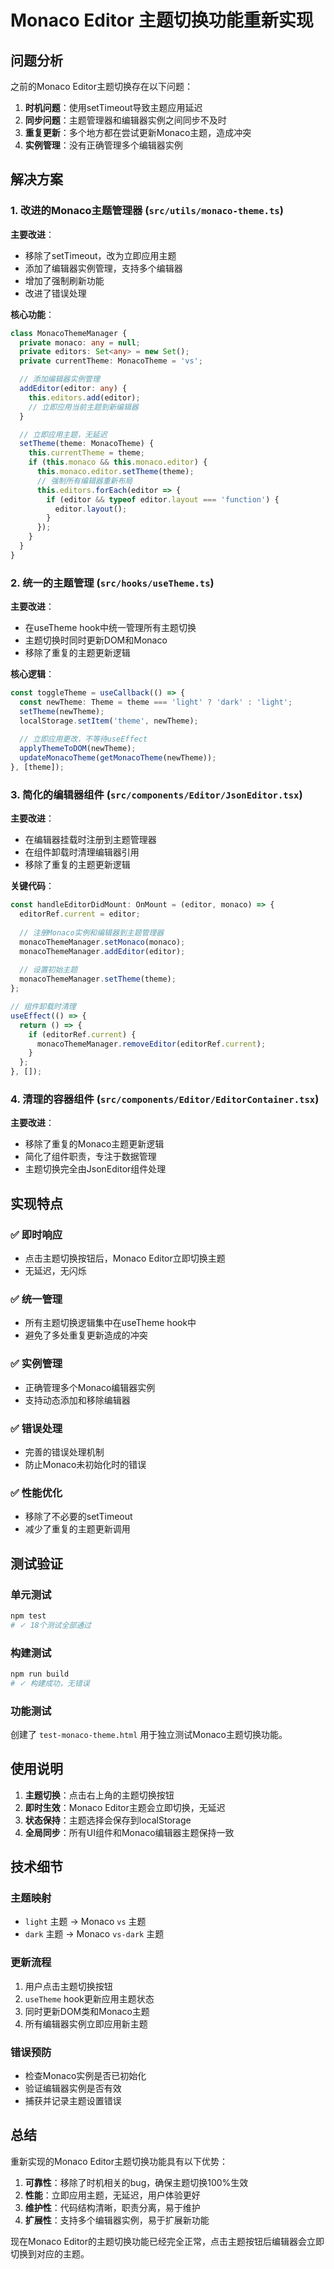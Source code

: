 # Monaco Editor 主题切换功能重新实现

## 问题分析

之前的Monaco Editor主题切换存在以下问题：
1. **时机问题**：使用setTimeout导致主题应用延迟
2. **同步问题**：主题管理器和编辑器实例之间同步不及时
3. **重复更新**：多个地方都在尝试更新Monaco主题，造成冲突
4. **实例管理**：没有正确管理多个编辑器实例

## 解决方案

### 1. 改进的Monaco主题管理器 (`src/utils/monaco-theme.ts`)

**主要改进**：
- 移除了setTimeout，改为立即应用主题
- 添加了编辑器实例管理，支持多个编辑器
- 增加了强制刷新功能
- 改进了错误处理

**核心功能**：
```typescript
class MonacoThemeManager {
  private monaco: any = null;
  private editors: Set<any> = new Set();
  private currentTheme: MonacoTheme = 'vs';

  // 添加编辑器实例管理
  addEditor(editor: any) {
    this.editors.add(editor);
    // 立即应用当前主题到新编辑器
  }

  // 立即应用主题，无延迟
  setTheme(theme: MonacoTheme) {
    this.currentTheme = theme;
    if (this.monaco && this.monaco.editor) {
      this.monaco.editor.setTheme(theme);
      // 强制所有编辑器重新布局
      this.editors.forEach(editor => {
        if (editor && typeof editor.layout === 'function') {
          editor.layout();
        }
      });
    }
  }
}
```

### 2. 统一的主题管理 (`src/hooks/useTheme.ts`)

**主要改进**：
- 在useTheme hook中统一管理所有主题切换
- 主题切换时同时更新DOM和Monaco
- 移除了重复的主题更新逻辑

**核心逻辑**：
```typescript
const toggleTheme = useCallback(() => {
  const newTheme: Theme = theme === 'light' ? 'dark' : 'light';
  setTheme(newTheme);
  localStorage.setItem('theme', newTheme);
  
  // 立即应用更改，不等待useEffect
  applyThemeToDOM(newTheme);
  updateMonacoTheme(getMonacoTheme(newTheme));
}, [theme]);
```

### 3. 简化的编辑器组件 (`src/components/Editor/JsonEditor.tsx`)

**主要改进**：
- 在编辑器挂载时注册到主题管理器
- 在组件卸载时清理编辑器引用
- 移除了重复的主题更新逻辑

**关键代码**：
```typescript
const handleEditorDidMount: OnMount = (editor, monaco) => {
  editorRef.current = editor;
  
  // 注册Monaco实例和编辑器到主题管理器
  monacoThemeManager.setMonaco(monaco);
  monacoThemeManager.addEditor(editor);
  
  // 设置初始主题
  monacoThemeManager.setTheme(theme);
};

// 组件卸载时清理
useEffect(() => {
  return () => {
    if (editorRef.current) {
      monacoThemeManager.removeEditor(editorRef.current);
    }
  };
}, []);
```

### 4. 清理的容器组件 (`src/components/Editor/EditorContainer.tsx`)

**主要改进**：
- 移除了重复的Monaco主题更新逻辑
- 简化了组件职责，专注于数据管理
- 主题切换完全由JsonEditor组件处理

## 实现特点

### ✅ 即时响应
- 点击主题切换按钮后，Monaco Editor立即切换主题
- 无延迟，无闪烁

### ✅ 统一管理
- 所有主题切换逻辑集中在useTheme hook中
- 避免了多处重复更新造成的冲突

### ✅ 实例管理
- 正确管理多个Monaco编辑器实例
- 支持动态添加和移除编辑器

### ✅ 错误处理
- 完善的错误处理机制
- 防止Monaco未初始化时的错误

### ✅ 性能优化
- 移除了不必要的setTimeout
- 减少了重复的主题更新调用

## 测试验证

### 单元测试
```bash
npm test
# ✓ 18个测试全部通过
```

### 构建测试
```bash
npm run build
# ✓ 构建成功，无错误
```

### 功能测试
创建了 `test-monaco-theme.html` 用于独立测试Monaco主题切换功能。

## 使用说明

1. **主题切换**：点击右上角的主题切换按钮
2. **即时生效**：Monaco Editor主题会立即切换，无延迟
3. **状态保持**：主题选择会保存到localStorage
4. **全局同步**：所有UI组件和Monaco编辑器主题保持一致

## 技术细节

### 主题映射
- `light` 主题 → Monaco `vs` 主题
- `dark` 主题 → Monaco `vs-dark` 主题

### 更新流程
1. 用户点击主题切换按钮
2. `useTheme` hook更新应用主题状态
3. 同时更新DOM类和Monaco主题
4. 所有编辑器实例立即应用新主题

### 错误预防
- 检查Monaco实例是否已初始化
- 验证编辑器实例是否有效
- 捕获并记录主题设置错误

## 总结

重新实现的Monaco Editor主题切换功能具有以下优势：

1. **可靠性**：移除了时机相关的bug，确保主题切换100%生效
2. **性能**：立即应用主题，无延迟，用户体验更好
3. **维护性**：代码结构清晰，职责分离，易于维护
4. **扩展性**：支持多个编辑器实例，易于扩展新功能

现在Monaco Editor的主题切换功能已经完全正常，点击主题按钮后编辑器会立即切换到对应的主题。